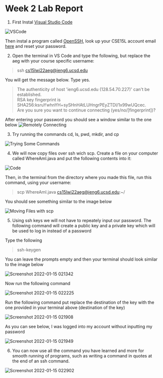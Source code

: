 # Week 2 Lab Report

1. First Instal [Visual Studio Code](https://code.visualstudio.com/)

![VSCode](https://user-images.githubusercontent.com/97692709/149589685-3cb3fc3c-7a62-458f-9253-8060420b9aa9.png)

Then instal a program called [OpenSSH](https://docs.microsoft.com/en-us/windows-server/administration/openssh/openssh_install_firstuse), look up your CSE15L account email [here](https://sdacs.ucsd.edu/~icc/index.php) and reset your password.

2. Open the terminal in VS Code and type the following, but replace the aeg with your course specific username:

> ssh cs15lwi22aeg@ieng6.ucsd.edu

You will get the message below. Type yes.

> The authenticity of host 'ieng6.ucsd.edu (128.54.70.227)' can't be established.\
RSA key fingerprint is SHA256:ksruYwhnYH+sySHnHAtLUHngrPEyZTDl/1x99wUQcec.\
Are you sure you want to continue connecting (yes/no/[fingerprint])? 

After entering your password you should see a window similar to the one below
![Remotely Connecting](https://user-images.githubusercontent.com/97692709/149595378-8d3c91f8-4733-46fe-9be8-31fdce6012d3.png)

3. Try running the commands cd, ls, pwd, mkdir, and cp

![Trying Some Commands](https://user-images.githubusercontent.com/97692709/149592012-952885e8-66f7-4c0c-b6e2-e8529a0fbe33.png)

4. We will now copy files over ssh wich scp. Create a file on your computer called WhereAmI.java and put the following contents into it: 

![Code](https://user-images.githubusercontent.com/97692709/149596611-58099bbe-a757-4567-8fa6-41af3f5aaebd.png)

Then, in the terminal from the directory where you made this file, run this command, using your username:

> scp WhereAmI.java cs15lwi22aeg@ieng6.ucsd.edu:~/

You should see something similar to the image below

![Moving Files with scp](https://user-images.githubusercontent.com/97692709/149596724-1e6fd93d-c726-4682-9099-11b98d2a9a22.png)

5. Using ssh keys we will not have to repeately input our password. The following command will create a public key and a private key which will be used to log in instead of a password

Type the following

> ssh-keygen

You can leave the prompts empty and then your terminal should look similar to the image below

![Screenshot 2022-01-15 021342](https://user-images.githubusercontent.com/97692709/149597070-c353d1a5-1d7b-4b74-b1dd-35b4cfcf4b06.png)

Now run the following command

![Screenshot 2022-01-15 022225](https://user-images.githubusercontent.com/97692709/149597637-a709070d-d41f-4bdf-8272-05a51a9264cd.png)

Run the following command put replace the destination of the key with the one provided in your terminal above (destination of the key)

![Screenshot 2022-01-15 021908](https://user-images.githubusercontent.com/97692709/149597642-e3a8b743-a29c-49fc-aa03-aef7adbdec76.png)

As you can see below, I was logged into my account without inputting my password

![Screenshot 2022-01-15 021949](https://user-images.githubusercontent.com/97692709/149597645-9260728c-c284-4613-acc3-2642761c29c5.png)

6. You can now use all the command you have learned and more for smooth running of programs, such as writing a command in quotes at the end of an ssh command. 

![Screenshot 2022-01-15 022902](https://user-images.githubusercontent.com/97692709/149598014-25fff4f4-8cb6-4a3e-8580-7c359f0235f7.png)
